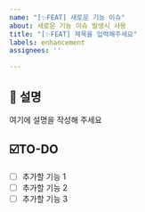 ```yaml
---
name: "[✨FEAT] 새로운 기능 이슈"
about: 새로운 기능 이슈 발생시 사용
title: "[✨FEAT] 제목을 입력해주세요"
labels: enhancement
assignees: ''

---
```


## 💬 설명

여기에 설명을 작성해 주세요

## ☑️TO-DO

- [ ] 추가할 기능 1
- [ ] 추가할 기능 2
- [ ] 추가할 기능 3
